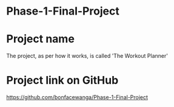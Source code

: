 # Phase-1-Final-Project

# Project name
The project, as per how it works, is called 'The Workout Planner'

# Project link on GitHub
https://github.com/bonfacewanga/Phase-1-Final-Project

